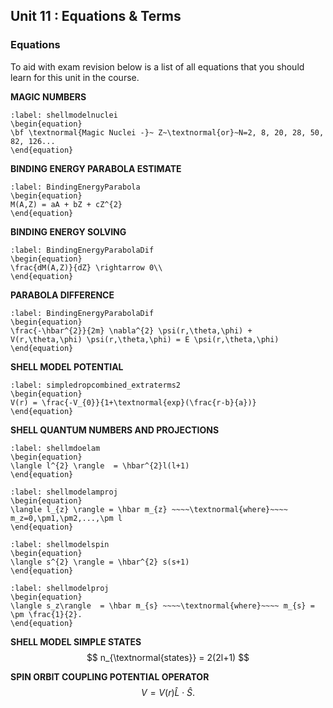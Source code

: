 ## Unit 11 : Equations & Terms

### Equations
To aid with exam revision below is a list of all equations that you should learn for this unit in the course.

**MAGIC NUMBERS**
```{math}
:label: shellmodelnuclei
\begin{equation}
\bf \textnormal{Magic Nuclei -}~ Z~\textnormal{or}~N=2, 8, 20, 28, 50, 82, 126...
\end{equation}
```

**BINDING ENERGY PARABOLA ESTIMATE**
```{math}
:label: BindingEnergyParabola
\begin{equation}
M(A,Z) = aA + bZ + cZ^{2}
\end{equation}
```

**BINDING ENERGY SOLVING**

```{math}
:label: BindingEnergyParabolaDif
\begin{equation}
\frac{dM(A,Z)}{dZ} \rightarrow 0\\
\end{equation}
```

**PARABOLA DIFFERENCE**
```{math}
:label: BindingEnergyParabolaDif
\begin{equation}
\frac{-\hbar^{2}}{2m} \nabla^{2} \psi(r,\theta,\phi) + V(r,\theta,\phi) \psi(r,\theta,\phi) = E \psi(r,\theta,\phi)
\end{equation}
```

**SHELL MODEL POTENTIAL**
```{math}
:label: simpledropcombined_extraterms2
\begin{equation}
V(r) = \frac{-V_{0}}{1+\textnormal{exp}(\frac{r-b}{a})}
\end{equation}
```


**SHELL QUANTUM NUMBERS AND PROJECTIONS**
```{math}
:label: shellmdoelam
\begin{equation}
\langle l^{2} \rangle  = \hbar^{2}l(l+1)
\end{equation}
```

```{math}
:label: shellmodelamproj
\begin{equation}
\langle l_{z} \rangle = \hbar m_{z} ~~~~\textnormal{where}~~~~ m_z=0,\pm1,\pm2,...,\pm l
\end{equation}
```


```{math}
:label: shellmodelspin
\begin{equation}
\langle s^{2} \rangle = \hbar^{2} s(s+1)
\end{equation}
```

```{math}
:label: shellmodelproj
\begin{equation}
\langle s_z\rangle  = \hbar m_{s} ~~~~\textnormal{where}~~~~ m_{s} = \pm \frac{1}{2}.
\end{equation}
```

**SHELL MODEL SIMPLE STATES**
$$
n_{\textnormal{states}} = 2(2l+1)
$$


**SPIN ORBIT COUPLING POTENTIAL OPERATOR**
$$
V=V(r) \hat{L} \cdot \hat{S}.
$$
